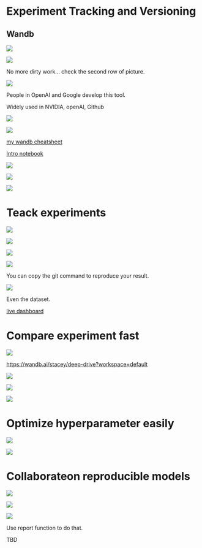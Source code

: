 # Experiment Tracking and Versioning

## Wandb

<img src='./assets/7_1.png'></img>

<img src='./assets/7_1.png'></img>

No more dirty work... check the second row of picture.

<img src='./assets/7_3.png'></img>

People in OpenAI and Google develop this tool.

Widely used in NVIDIA, openAI, Github

<img src='./assets/7_4.png'></img>

<img src='./assets/7_5.png'></img>

[my wandb cheatsheet](https://github.com/YLTsai0609/wandb_cheatsheet)

[Intro notebook](bit.ly/intro-wb)

<img src='./assets/7_6.png'></img>

<img src='./assets/7_7.png'></img>

<img src='./assets/7_8.png'></img>

# Teack experiments

<img src='./assets/7_9.png'></img>

<img src='./assets/7_10.png'></img>

<img src='./assets/7_11.png'></img>

<img src='./assets/7_12.png'></img>

You can copy the git command to reproduce your result.

<img src='./assets/7_13.png'></img>

Even the dataset.

[live dashboard](https://wandb.ai/stacey/deep-drive/runs/6zsn8ltb?workspace=user-carey)

# Compare experiment fast

<img src='./assets/7_14.png'></img>

https://wandb.ai/stacey/deep-drive?workspace=default

<img src='./assets/7_15.png'></img>

<img src='./assets/7_16.png'></img>

<img src='./assets/7_17.png'></img>

# Optimize hyperparameter easily

<img src='./assets/7_18.png'></img>

<img src='./assets/7_19.png'></img>

# Collaborateon reproducible models

<img src='./assets/7_20.png'></img>

<img src='./assets/7_21.png'></img>

<img src='./assets/7_22.png'></img>

Use report function to do that.

TBD
